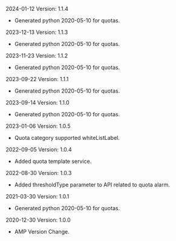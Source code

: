 2024-01-12 Version: 1.1.4
- Generated python 2020-05-10 for quotas.

2023-12-13 Version: 1.1.3
- Generated python 2020-05-10 for quotas.

2023-11-23 Version: 1.1.2
- Generated python 2020-05-10 for quotas.

2023-09-22 Version: 1.1.1
- Generated python 2020-05-10 for quotas.

2023-09-14 Version: 1.1.0
- Generated python 2020-05-10 for quotas.

2023-01-06 Version: 1.0.5
- Quota category supported whiteListLabel.

2022-09-05 Version: 1.0.4
- Added quota template service.

2022-08-30 Version: 1.0.3
- Added thresholdType parameter to API related to quota alarm.

2021-03-30 Version: 1.0.1
- Generated python 2020-05-10 for quotas.

2020-12-30 Version: 1.0.0
- AMP Version Change.

